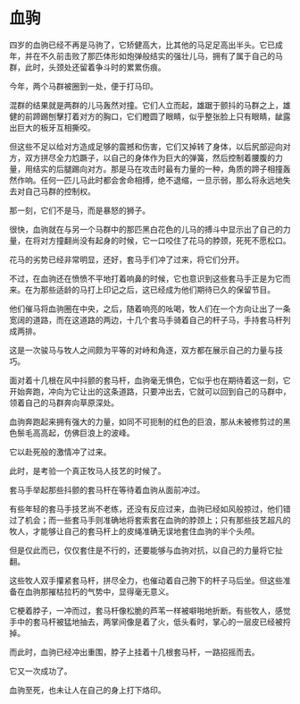 # 血驹

四岁的血驹已经不再是马驹了，它矫健高大，比其他的马足足高出半头。它已成年，并在不久前击败了那匹体形如炮弹般结实的强壮儿马，拥有了属于自己的马群，此时，头颈处还留着争斗时的累累伤痕。 

今年，两个马群被圈到一处，便于打马印。 

混群的结果就是两群的儿马轰然对撞。它们人立而起，雄踞于颤抖的马群之上，雄健的前蹄踢刨擊打着对方的胸口，它们瞪圆了眼睛，似乎整张脸上只有眼睛，龇露出巨大的板牙互相撕咬。 

但这些不足以给对方造成足够的震撼和伤害，它们又掉转了身体，以后尻部迎向对方，双方拼尽全力尥蹶子，以自己的身体作为巨大的弹簧，然后控制着腰腹的力量，用结实的后腿踢向对方。那是马在攻击时最有力量的一种，角质的蹄子相撞轰然作响。任何一匹儿马此时都会舍命相搏，绝不退缩，一旦示弱，那么将永远地失去对自己马群的控制权。 

那一刻，它们不是马，而是暴怒的狮子。 

很快，血驹就在与另一个马群中的那匹黑白花色的儿马的搏斗中显示出了自己的力量，在将对方撞翻尚没有起身的时候，它一口咬住了花马的脖颈，死死不愿松口。 

花马的劣势已经非常明显，还好，套马手们冲了过来，将它们分开。 

不过，在血驹还在愤愤不平地打着响鼻的时候，它也意识到这些套马手正是为它而来。在为那些适龄的马打上印记之后，这已经成为他们期待已久的保留节目。 

他们催马将血驹圈在中央，之后，随着响亮的吆喝，牧人们在一个方向让出了一条宽阔的道路，而在这道路的两边，十几个套马手骑着自己的杆子马，手持套马杆列成两排。 

这是一次骏马与牧人之间颇为平等的对峙和角逐，双方都在展示自己的力量与技巧。 

面对着十几根在风中抖颤的套马杆，血驹毫无惧色，它似乎也在期待着这一刻，它开始奔跑，冲向为它让出的这条道路，只要冲出去，它就可以回到自己的马群中，领着自己的马群奔向草原深处。 

血驹奔跑起来拥有强大的力量，如同不可扼制的红色的巨浪，那从未被修剪过的黑色鬃毛高高起，仿佛巨浪上的波峰。 

它以赴死般的激情冲了过来。 

此时，是考验一个真正牧马人技艺的时候了。 

套马手举起那些抖颤的套马杆在等待着血驹从面前冲过。 

有些年轻的套马手技艺尚不老练，还没有反应过来，血驹已经如风般掠过，他们错过了机会；而一些套马手则准确地将套索套在血驹的脖颈上；只有那些技艺超凡的牧人，才能够让自己的套马杆上的皮绳准确无误地套住血驹的半个头颅。 

但是仅此而已，仅仅套住是不行的，还要能够与血驹对抗，以自己的力量将它扯翻。 

这些牧人双手攥紧套马杆，拼尽全力，也催动着自己胯下的杆子马后坐。但这些准备在血驹那摧枯拉朽的气势中，显得毫无意义。 

它梗着脖子，一冲而过，套马杆像松脆的芦苇一样被噼啪地折断。有些牧人，感觉手中的套马杆被猛地抽去，两掌间像是着了火，低头看时，掌心的一层皮已经被捋掉。 

而此时，血驹已经冲出重围，脖子上挂着十几根套马杆，一路招摇而去。 

它又一次成功了。 

血驹至死，也未让人在自己的身上打下烙印。